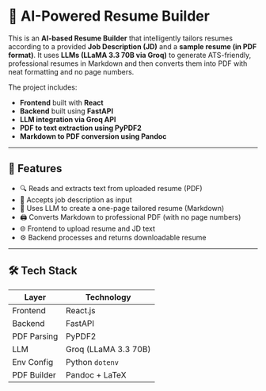 # 📝 AI-Powered Resume Builder

This is an **AI-based Resume Builder** that intelligently tailors resumes according to a provided **Job Description (JD)** and a **sample resume (in PDF format)**. It uses **LLMs (LLaMA 3.3 70B via Groq)** to generate ATS-friendly, professional resumes in Markdown and then converts them into PDF with neat formatting and no page numbers.  

The project includes:
- **Frontend** built with **React**
- **Backend** built using **FastAPI**
- **LLM integration via Groq API**
- **PDF to text extraction using PyPDF2**
- **Markdown to PDF conversion using Pandoc**

---

## 🚀 Features

- 🔍 Reads and extracts text from uploaded resume (PDF)
- 📄 Accepts job description as input
- 🧠 Uses LLM to create a one-page tailored resume (Markdown)
- 🖨️ Converts Markdown to professional PDF (with no page numbers)
- 🌐 Frontend to upload resume and JD text
- ⚙️ Backend processes and returns downloadable resume

---

## 🛠️ Tech Stack

| Layer        | Technology      |
|--------------|-----------------|
| Frontend     | React.js        |
| Backend      | FastAPI         |
| PDF Parsing  | PyPDF2          |
| LLM          | Groq (LLaMA 3.3 70B) |
| Env Config   | Python `dotenv` |
| PDF Builder  | Pandoc + LaTeX  |
